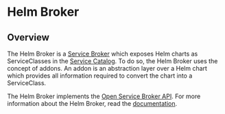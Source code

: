 # Helm Broker

## Overview

The Helm Broker is a [Service Broker](https://kyma-project.io/docs/master/components/service-catalog/#service-brokers-overview) which exposes Helm charts as ServiceClasses in the [Service Catalog](https://kyma-project.io/docs/master/components/service-catalog/#overview-overview). To do so, the Helm Broker uses the concept of addons. An addon is an abstraction layer over a Helm chart which provides all information required to convert the chart into a ServiceClass.

The Helm Broker implements the [Open Service Broker API](https://github.com/openservicebrokerapi/servicebroker/blob/master/spec.md). For more information about the Helm Broker, read the [documentation](https://kyma-project.io/docs/master/components/helm-broker/).
